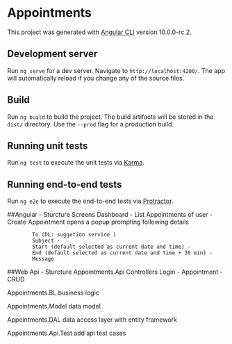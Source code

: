 # Appointments

This project was generated with [Angular CLI](https://github.com/angular/angular-cli) version 10.0.0-rc.2.

## Development server

Run `ng serve` for a dev server. Navigate to `http://localhost:4200/`. The app will automatically reload if you change any of the source files.

## Build

Run `ng build` to build the project. The build artifacts will be stored in the `dist/` directory. Use the `--prod` flag for a production build.

## Running unit tests

Run `ng test` to execute the unit tests via [Karma](https://karma-runner.github.io).

## Running end-to-end tests

Run `ng e2e` to execute the end-to-end tests via [Protractor](http://www.protractortest.org/).

##Angular - Sturcture
Screens
	Dashboard
		- List Appointments of user 
		- Create Appointment
			opens a popup prompting following details
			
			To (DL: suggetion service ) 
			Subject - 
			Start (default selected as current date and time) - 
			End (default selected as current date and time + 30 min) - 
			Message
			
		
##Web Api - Sturcture
Appointments.Api
	Controllers
		Login - 
		Appointment - CRUD 

Appointments.BL
	business logic
	
Appointments.Model
	data model
	
Appointments.DAL
	data access layer with entity framework

Appointments.Api.Test
	add api test cases
		

